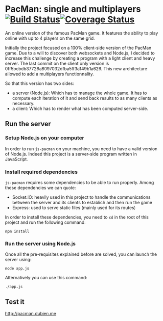 # PacMan: single and multiplayers [![Build Status](https://travis-ci.org/dubzzz/js-pacman.svg?branch=master)](https://travis-ci.org/dubzzz/js-pacman)[![Coverage Status](https://coveralls.io/repos/dubzzz/js-pacman/badge.svg?branch=master)](https://coveralls.io/r/dubzzz/js-pacman?branch=master)

An online version of the famous PacMan game. It features the ability to play online with up to 4 players on the same grid.

Initially the project focused on a 100% client-side version of the PacMan game. Due to a will to discover both websockets and Node.js, I decided to increase this challenge by creating a program with a light client and heavy server.
The last commit on the client only version is 0ff5bcbdb37726a8097032dfba5ff3a149b1a626. This new architecture allowed to add a multiplayers functionnality.

So that this version has two sides:
- a server (Node.js): Which has to manage the whole game. It has to compute each iteration of it and send back results to as many clients as necessary.
- a client: Which has to render what has been computed server-side.

## Run the server

### Setup Node.js on your computer

In order to run ```js-pacman``` on your machine, you need to have a valid version of Node.js. Indeed this project is a server-side program written in JavaScript.

### Install required dependencies

```js-pacman``` requires some dependencies to be able to run properly. Among these dependencies we can quote:
- Socket.IO: heavily used in this project to handle the communications between the server and its clients to establich and then run the game
- Express: used to serve static files (mainly used for its routes)

In order to install these dependencies, you need to ```cd``` in the root of this project and run the following command:

```
npm install
```

### Run the server using Node.js

Once all the pre-requisites explained before are solved, you can launch the server using:

```
node app.js
```

Alternatively you can use this command:

```
./app.js
```

## Test it

http://pacman.dubien.me
